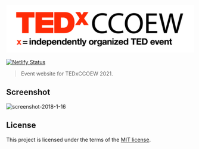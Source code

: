 ![TEDxCCOEW logo](res/images/logos/TEDxCCOEW-white.png)

<!-- [![Website status](https://img.shields.io/website-up-down-green-red/https/tedxjmi.netlify.com.svg?label=Website%20status&style=for-the-badge)](https://tedxjmi.netlify.com) -->
[![Netlify Status](https://api.netlify.com/api/v1/badges/5f74e940-7986-4064-ba70-90023372385e/deploy-status)](https://app.netlify.com/sites/tedxccoew/deploys)

> Event website for TEDxCCOEW 2021.

## Screenshot

![screenshot-2018-1-16](https://user-images.githubusercontent.com/11466676/34989795-e0b351e2-fae9-11e7-95ea-d42b85d4b6cd.jpg)

## License

This project is licensed under the terms of the [MIT license](LICENSE).
